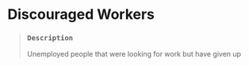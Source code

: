 # Discouraged Workers

> ### `Description`
>
> Unemployed people that were looking for work but have given up
